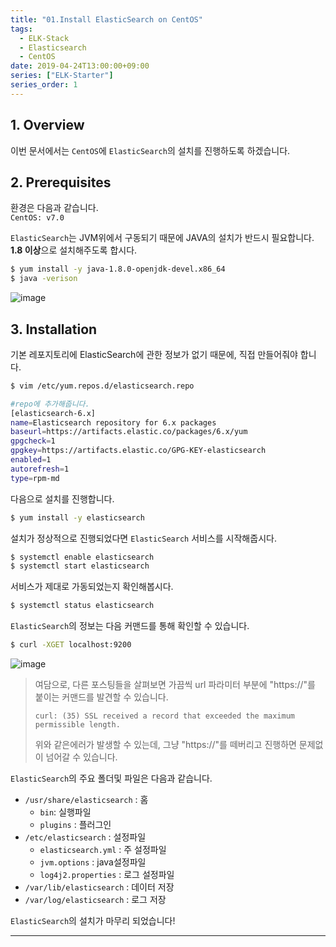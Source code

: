 ```yaml
---
title: "01.Install ElasticSearch on CentOS"
tags:
  - ELK-Stack
  - Elasticsearch
  - CentOS
date: 2019-04-24T13:00:00+09:00
series: ["ELK-Starter"]
series_order: 1
---
```


## 1. Overview
이번 문서에서는 `CentOS`에 `ElasticSearch`의 설치를 진행하도록 하겠습니다. 

## 2. Prerequisites

환경은 다음과 같습니다.  
`CentOS: v7.0`  

`ElasticSearch`는 JVM위에서 구동되기 때문에 JAVA의 설치가 반드시 필요합니다. **1.8 이상**으로 설치해주도록 합시다.  

~~~bash
$ yum install -y java-1.8.0-openjdk-devel.x86_64
$ java -verison
~~~

![image](https://user-images.githubusercontent.com/15958325/56702727-81842600-6740-11e9-9fb6-6aecc0ed7d76.png)  


## 3. Installation

기본 레포지토리에 ElasticSearch에 관한 정보가 없기 때문에, 직접 만들어줘야 합니다.  

~~~bash
$ vim /etc/yum.repos.d/elasticsearch.repo

#repo에 추가해줍니다.
[elasticsearch-6.x]
name=Elasticsearch repository for 6.x packages
baseurl=https://artifacts.elastic.co/packages/6.x/yum
gpgcheck=1
gpgkey=https://artifacts.elastic.co/GPG-KEY-elasticsearch
enabled=1
autorefresh=1
type=rpm-md
~~~  

다음으로 설치를 진행합니다.  
~~~bash
$ yum install -y elasticsearch
~~~  

설치가 정상적으로 진행되었다면 `ElasticSearch` 서비스를 시작해줍시다.    
~~~bash
$ systemctl enable elasticsearch
$ systemctl start elasticsearch 
~~~  

서비스가 제대로 가동되었는지 확인해봅시다.  
~~~bash
$ systemctl status elasticsearch
~~~  

`ElasticSearch`의 정보는 다음 커맨드를 통해 확인할 수 있습니다.  
~~~bash
$ curl -XGET localhost:9200
~~~  
![image](https://user-images.githubusercontent.com/15958325/56703776-59e38c80-6745-11e9-9afb-cb2ff4b7445e.png)  


>여담으로, 다른 포스팅들을 살펴보면 가끔씩 url 파라미터 부분에 "https://"를 붙이는 커맨드를 발견할 수 있습니다.  
>~~~
>curl: (35) SSL received a record that exceeded the maximum permissible length.
>~~~  
>위와 같은에러가 발생할 수 있는데, 그냥 "https://"를 떼버리고 진행하면 문제없이 넘어갈 수 있습니다.  

`ElasticSearch`의 주요 폴더및 파일은 다음과 같습니다.  
- `/usr/share/elasticsearch` : 홈  
  - `bin`: 실행파일  
  - `plugins` : 플러그인  
- `/etc/elasticsearch` : 설정파일  
  - `elasticsearch.yml` : 주 설정파일
  - `jvm.options` : java설정파일
  - `log4j2.properties` : 로그 설정파일
- `/var/lib/elasticsearch` : 데이터 저장
- `/var/log/elasticsearch` : 로그 저장

`ElasticSearch`의 설치가 마무리 되었습니다!  


----